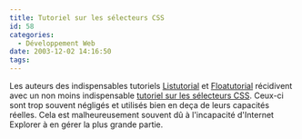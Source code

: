 ```yaml
---
title: Tutoriel sur les sélecteurs CSS
id: 58
categories:
  - Développement Web
date: 2003-12-02 14:16:50
tags:
---
```


Les auteurs des indispensables tutoriels [Listutorial](http://css.maxdesign.com.au/listutorial/) et [Floatutorial](http://css.maxdesign.com.au/floatutorial/) récidivent avec un non moins indispensable [tutoriel sur les sélecteurs CSS](http://css.maxdesign.com.au/selectutorial/). Ceux-ci sont trop souvent négligés et utilisés bien en deça de leurs capacités réelles. Cela est malheureusement souvent dû à l'incapacité d'Internet Explorer à en gérer la plus grande partie.